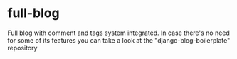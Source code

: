 # full-blog
Full blog with comment and tags system integrated. In case there's no need for some of its features you can take a look at the "django-blog-boilerplate" repository
